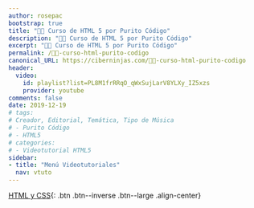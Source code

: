 ```yaml
---
author: rosepac
bootstrap: true
title: "👨‍🏫 Curso de HTML 5 por Purito Código"
description: "👩‍🎨 Curso de HTML 5 por Purito Código"
excerpt: "👩‍🎨 Curso de HTML 5 por Purito Código"
permalink: /👨‍🏫-curso-html-purito-codigo
canonical_URL: https://ciberninjas.com/👨‍🏫-curso-html-purito-codigo
header:
  video:
    id: playlist?list=PL8M1frRRqO_qWxSujLarV8YLXy_IZ5xzs
    provider: youtube
comments: false
date: 2019-12-19
# tags:
# Creador, Editorial, Temática, Tipo de Música
# - Purito Código
# - HTML5
# categories:
# - Videotutorial HTML5
sidebar:
- title: "Menú Videotutoriales"
  nav: vtuto
---
```


[<i class="fab fa-html5"></i> HTML y <i class="fab fa-css3-alt"></i> CSS](/cursos-tecnologia/#html--y-css-){: .btn .btn--inverse .btn--large .align-center}

